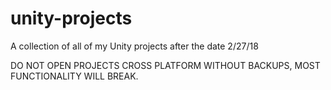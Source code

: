 # unity-projects
A collection of all of my Unity projects after the date 2/27/18

DO NOT OPEN PROJECTS CROSS PLATFORM WITHOUT BACKUPS, MOST FUNCTIONALITY WILL BREAK.
